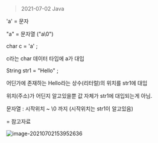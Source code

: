 > 2021-07-02 Java



'a' = 문자

"a" = 문자열 ("a\0")



char c = 'a' ;

c라는 char 데이터 타입에 a가 대입



String str1 = "Hello" ;

어딘가에 존재하는 Hello라는 상수(리터럴)의 위치를 str1에 대입

위치(주소)가 어딘지 알고있을뿐 값 자체가 str1에 대입되는게 아님.

문자열 : 시작위치 ~ \0 까지 (시작위치는 str1이 알고있음)



= 참고자료



![image-20210702153952636](C:\Users\someone\AppData\Roaming\Typora\typora-user-images\image-20210702153952636.png)





